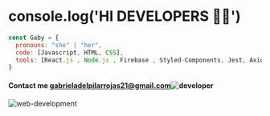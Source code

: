 
# console.log('HI DEVELOPERS 👩‍💻')


```javascript
const Gaby = {
  pronouns: "she" | "her",
  code: [Javascript, HTML, CSS],
  tools: [React.js , Node.js , Firebase , Styled-Components, Jest, Axios],
}
```

#### Contact me gabrieladelpilarrojas21@gmail.com![developer](https://user-images.githubusercontent.com/77763655/194678470-0f34990b-7138-4476-aab7-2df154c690a8.png)

![web-development](https://user-images.githubusercontent.com/77763655/194678438-cc2ca67d-830e-4ded-aa37-b2c2bd2d3911.png)


